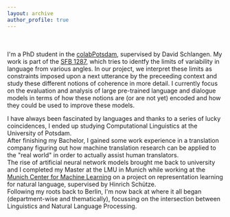 ```yaml
---
layout: archive
author_profile: true
---
```


<br/><br/>
I'm a PhD student in the [colabPotsdam](http://clp.ling.uni-potsdam.de/), supervised by David Schlangen. My work is part of the [SFB 1287](https://www.sfb1287.uni-potsdam.de/en/overview/), which tries to identfy the limits of variability in language from various angles. In our project, we interpret these limits as constraints imposed upon a next utterance by the preceeding context and study these different notions of coherence in more detail. I currently focus on the evaluation and analysis of large pre-trained language and dialogue models in terms of how these notions are (or are not yet) encoded and how they could be used to improve these models. 

I have always been fascinated by languages and thanks to a series of lucky coincidences, I ended up studying Computational Linguistics at the University of Potsdam.<br/>
After finishing my Bachelor, I gained some work experience in a translation company figuring out how machine translation research can be applied to the "real world" in order to actually assist human translators. <br/>
The rise of artificial neural network models brought me back to university and I completed my Master at the LMU in Munich while working at the [Munich Center for Machine Learning](https://mcml.ai/areas_of_competence/#representation-learning) on a project on representation learning for natural language, supervised by Hinrich Schütze.<br/>
Following my roots back to Berlin, I'm now back at where it all began (department-wise and thematically), focussing on the intersection between Linguistics and Natural Language Processing.


